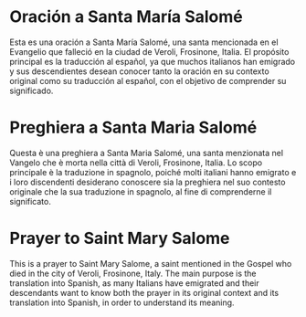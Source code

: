 # Oración a Santa María Salomé

Esta es una oración a Santa María Salomé, una santa mencionada en el Evangelio que falleció en la ciudad de Veroli, Frosinone, Italia. El propósito principal es la traducción al español, ya que muchos italianos han emigrado y sus descendientes desean conocer tanto la oración en su contexto original como su traducción al español, con el objetivo de comprender su significado.


# Preghiera a Santa Maria Salomé

Questa è una preghiera a Santa Maria Salomé, una santa menzionata nel Vangelo che è morta nella città di Veroli, Frosinone, Italia. Lo scopo principale è la traduzione in spagnolo, poiché molti italiani hanno emigrato e i loro discendenti desiderano conoscere sia la preghiera nel suo contesto originale che la sua traduzione in spagnolo, al fine di comprenderne il significato.



# Prayer to Saint Mary Salome

This is a prayer to Saint Mary Salome, a saint mentioned in the Gospel who died in the city of Veroli, Frosinone, Italy. The main purpose is the translation into Spanish, as many Italians have emigrated and their descendants want to know both the prayer in its original context and its translation into Spanish, in order to understand its meaning.

